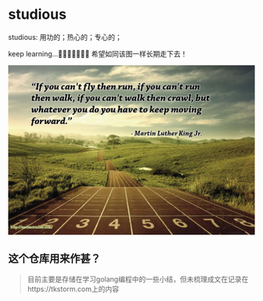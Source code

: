 # studious

studious: 用功的；热心的；专心的；

keep learning... 希望如同该图一样长期走下去！

<img src="/fly-run-walk-crawl.jpg">

## 这个仓库用来作甚？

> 目前主要是存储在学习golang编程中的一些小结，但未梳理成文在记录在https://tkstorm.com上的内容

